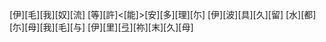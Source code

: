 [伊][毛][我][奴][流] [等][許]<[能]>[安][多][理][尓] [伊][波][具][久][留] [水][都][尓][母][我][毛][与] [伊][里][弖][祢][末][久][母]
